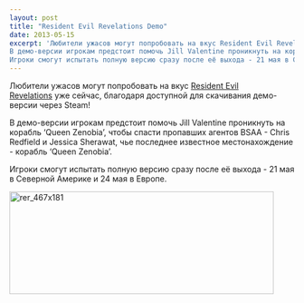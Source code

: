 ```yaml
---
layout: post
title: "Resident Evil Revelations Demo"
date: 2013-05-15
excerpt: 'Любители ужасов могут попробовать на вкус Resident Evil Revelations уже сейчас, благодаря доступной для скачивания демо-версии через Steam!
В демо-версии игрокам предстоит помочь Jill Valentine проникнуть на корабль ‘Queen Zenobia’, чтобы спасти пропавших агентов BSAA - Chris Redfield и Jessica Sherawat, чье последнее известное местонахождение - корабль ‘Queen Zenobia’.
Игроки смогут испытать полную версию сразу после её выхода - 21 мая в Северной Америке и 24 мая в Европе.'
---
```


Любители ужасов могут попробовать на вкус <a href="http://store.steampowered.com/app/222480/" target="_blank">Resident Evil Revelations</a> уже сейчас, благодаря доступной для скачивания демо-версии через Steam!

В демо-версии игрокам предстоит помочь Jill Valentine проникнуть на корабль ‘Queen Zenobia’, чтобы спасти пропавших агентов BSAA - Chris Redfield и Jessica Sherawat, чье последнее известное местонахождение - корабль ‘Queen Zenobia’.

Игроки смогут испытать полную версию сразу после её выхода - 21 мая в Северной Америке и 24 мая в Европе.

<a href="http://store.steampowered.com/app/222480/" target="_blank"><img class="aligncenter size-full wp-image-2002" alt="rer_467x181" src="http://gamersoul.ru/wp-content/uploads/2013/04/rer_467x181.jpg" width="467" height="181" /></a>